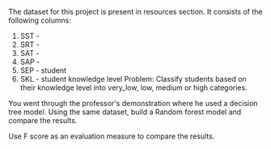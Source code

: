 The dataset for this project is present in resources section. It consists of the following columns:
1. SST -
2. SRT -
3. SAT -
4. SAP -
5. SEP - student
6. SKL - student knowledge level
Problem: Classify students based on their knowledge level into very_low, low, medium or high categories.



You went through the professor's demonstration where he used a decision tree model. Using the same dataset, build a Random forest model and compare the results.

Use F score as an evaluation measure to compare the results.